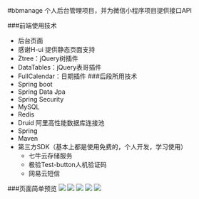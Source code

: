 #bbmanage
个人后台管理项目，并为微信小程序项目提供接口API

###前端使用技术
* 后台页面
 * 感谢H-ui 提供静态页面支持
 * Ztree：jQuery树插件
 * DataTables：jQuery表哥插件
 * FullCalendar：日期插件
###后段所用技术
* Spring boot
* Spring Data Jpa
* Spring Security
* MySQL
* Redis
* Druid 阿里高性能数据库连接池
* Spring 
* Maven 
* 第三方SDK（基本上都是使用免费的，个人开发，学习使用）
    * 七牛云存储服务
    * 极验Test-button人机验证码 
    * 网易云短信

###页面简单预览
![](http://pispn94t7.bkt.clouddn.com/github1.png)
![](http://pispn94t7.bkt.clouddn.com/github2.png)
![](http://pispn94t7.bkt.clouddn.com/github3.png)
![](http://pispn94t7.bkt.clouddn.com/github4.png)
![](http://pispn94t7.bkt.clouddn.com/github.png)


